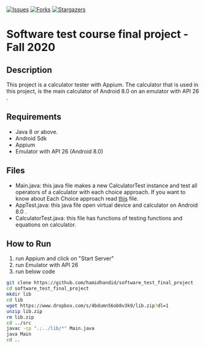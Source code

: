 [![Issues][issues-shield]][issues-url]
[![Forks][forks-shield]][forks-url]
[![Stargazers][stars-shield]][stars-url]

# Software test course final project - Fall 2020

## Description
This project is a calculator tester with Appium. The calculator that is used in this project, is the main calculator of Android 8.0 on an emulator with API 26 .

## Requirements
* Java 8 or above.
* Android Sdk
* Appium
* Emulator with API 26 (Android 8.0)

## Files
* Main.java: this java file makes a new CalculatorTest instance and test all operators of a calculator with each choice approach.
If you want to know about Each Choice approach read [this](https://www.google.com/url?sa=t&rct=j&q=&esrc=s&source=web&cd=&ved=2ahUKEwi03uv3rI3vAhUI8hQKHXPRBisQFjAAegQIBBAD&url=https%3A%2F%2Fwww.cs.montana.edu%2Fcourses%2Fse422%2FcurrentLectures%2FCh4.pdf&usg=AOvVaw2Jz1ldDyq6m9PEQ00zQUuS) file.
* AppTest.java: this java file open virtual device and calculator on Android 8.0 .
* CalculatorTest.java: this file has functions of testing functions and equations on calculator.

## How to Run
1. run Appium and click on "Start Server"
2. run Emulator with API 26
3. run below code
```bash
git clone https://github.com/hamidhandid/software_test_final_project
cd software_test_final_project
mkdir lib
cd lib
wget https://www.dropbox.com/s/4bdumn56ob8v3k9/lib.zip?dl=1
unzip lib.zip
rm lib.zip
cd ../src
javac -cp ".;../lib/*" Main.java
java Main
cd ..
```

[issues-shield]: https://img.shields.io/github/issues/hamidhandid/software_test_final_project
[issues-url]: https://github.com/hamidhandid/software_test_final_project/issues
[forks-shield]: https://img.shields.io/github/forks/hamidhandid/software_test_final_project
[forks-url]: https://github.com/hamidhandid/software_test_final_project/network/members
[stars-shield]: https://img.shields.io/github/stars/hamidhandid/software_test_final_project
[stars-url]: https://github.com/hamidhandid/software_test_final_project/stargazers

